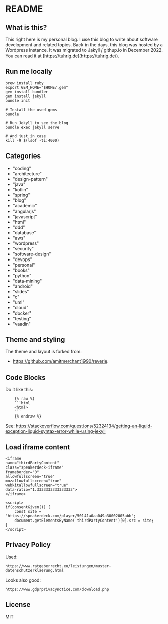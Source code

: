 README
======

## What is this?

This right here is my personal blog.
I use this blog to write about software development and related topics.
Back in the days, this blog was hosted by a Wordpress instance.
It was migrated to Jakyll / githup.io in December 2022.
You can read it at [https://tuhrig.de](https://tuhrig.de/).

## Run me locally

    brew install ruby
    export GEM_HOME="$HOME/.gem"
    gem install bundler
    gem install jekyll 
    bundle init
 
    # Install the used gems
    bundle

    # Run Jekyll to see the blog
    bundle exec jekyll serve

    # And just in case
    kill -9 $(lsof -ti:4000)

## Categories

- "coding"
- "architecture"
- "design-pattern" 
- "java"
- "kotlin" 
- "spring"
- "blog" 
- "academic" 
- "angularjs"
- "javascript"
- "html"
- "ddd"
- "database"
- "aws"
- "wordpress"
- "security"
- "software-design" 
- "devops"
- "personal" 
- "books"
- "python" 
- "data-mining"
- "android"
- "slides"
- "c"
- "uml"
- "cloud"
- "docker"
- "testing"
- "vaadin"

## Theme and styling

The theme and layout is forked from:

- https://github.com/amitmerchant1990/reverie.

## Code Blocks

Do it like this:

````
    {% raw %}
    ```html
    <html>
    ```
    {% endraw %}
````

See: https://stackoverflow.com/questions/52324134/getting-an-liquid-exception-liquid-syntax-error-while-using-jekyll

## Load iframe content

```
<iframe
name="thirdPartyContent"
class="speakerdeck-iframe"
frameborder="0"
allowfullscreen="true"
mozallowfullscreen="true"
webkitallowfullscreen="true"
data-ratio="1.3333333333333333">
</iframe>

<script>
if(consentGiven()) {
    const site = "https://speakerdeck.com/player/50141a0aa049a30002005abb";
    document.getElementsByName('thirdPartyContent')[0].src = site;
}
</script>
```

## Privacy Policy

Used:

    https://www.ratgeberrecht.eu/leistungen/muster-datenschutzerklaerung.html 

Looks also good:

    https://www.gdprprivacynotice.com/download.php

## License

MIT
